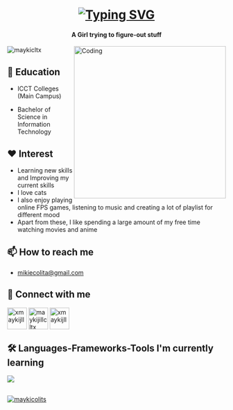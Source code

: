 <h1 align="center">
    <a href="https://git.io/typing-svg"><img
            src="https://readme-typing-svg.demolab.com?font=Fira+Code&weight=700&size=33&duration=3000&pause=1000&color=F74E9B&center=true&vCenter=true&random=false&width=500&height=70&lines=Hello+World!+%F0%9F%91%8B;I'm+Mikie+Jill+Colita+%5E%5E%2C"
            alt="Typing SVG" />
    </a>
</h1>

<h4 align="center">A Girl trying to figure-out stuff</h4>

<img align="right" alt="Coding" width="350" src="https://c.tenor.com/S59bPkT0pqcAAAAC/programming.gif">

<p align="left"> <img src="https://komarev.com/ghpvc/?username=maykicltx&label=Profile%20views&color=0e75b6&style=flat"
        alt="maykicltx" /> </p>



<h2>🎒 Education</h2>

- ICCT Colleges (Main Campus)

- Bachelor of Science in Information Technology

<h2>❤️ Interest</h2>

- Learning new skills and Improving my current skills
- I love cats 
- I also enjoy playing online FPS games, listening to music and creating a lot of playlist for different mood
- Apart from these, I like spending a large amount of my free time watching movies and anime

<h2>📫 How to reach me</h2>

- mikiecolita@gmail.com



<h2 align="left">👩 Connect with me</h2>
<p align="left">
<a href="https://twitter.com/xmaykijll_" target="blank"><img align="center" src="https://raw.githubusercontent.com/rahuldkjain/github-profile-readme-generator/master/src/images/icons/Social/twitter.svg" alt="xmaykijll_" height="50" width="45" /></a>
<a href="https://fb.com/maykijillcltx" target="blank"><img align="center" src="https://raw.githubusercontent.com/rahuldkjain/github-profile-readme-generator/master/src/images/icons/Social/facebook.svg" alt="maykijillcltx" height="50" width="45" /></a>
<a href="https://instagram.com/xmaykijll_" target="blank"><img align="center" src="https://raw.githubusercontent.com/rahuldkjain/github-profile-readme-generator/master/src/images/icons/Social/instagram.svg" alt="xmaykijll_" height="50" width="45" /></a>
</p>

<h2 align="left">🛠 Languages-Frameworks-Tools I'm currently learning </h2>

<a href="https://skillicons.dev"> 
  <img src="https://skillicons.dev/icons?i=html,css,netlify,powershell,stackoverflow,vscode,bootstrap,git,github" />

  <h2 align="center"></h2>
<p> <img align="center" src="https://github-readme-stats.vercel.app/api/top-langs?username=maykicolits&show_icons=true&locale=en&layout=compact" alt="maykicolits" /></p>
